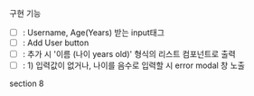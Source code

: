구현 기능

-   [ ] : Username, Age(Years) 받는 input태그
-   [ ] : Add User button
-   [ ] : 추가 시 '이름 (나이 years old)' 형식의 리스트 컴포넌트로 출력
-   [ ] : 1) 입력값이 없거나, 나이를 음수로 입력할 시 error modal 창 노출

section 8
